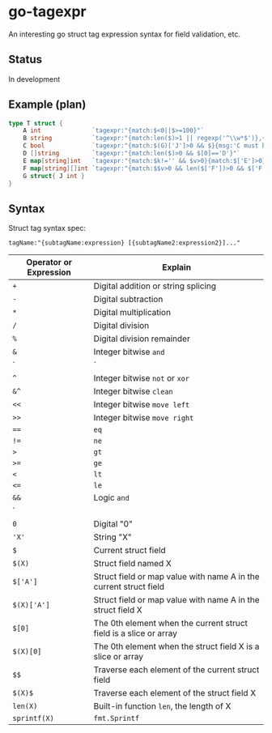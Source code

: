 # go-tagexpr

An interesting go struct tag expression syntax for field validation, etc.

## Status

In development

## Example (plan)

```go
type T struct {
	A int              `tagexpr:"{match:$<0||$>=100}"`
	B string           `tagexpr:"{match:len($)>1 || regexp('^\\w*$')},{msg:sprintf('Invalid B:%s',$)}"`
	C bool             `tagexpr:"{match:$(G)['J']>0 && $}{msg:'C must be true when T.G.J>0'}"`
	D []string         `tagexpr:"{match:len($)>0 && $[0]=='D'}"`
	E map[string]int   `tagexpr:"{match:$k!='' && $v>0}{match:$['E']>0}"`
	F map[string][]int `tagexpr:"{match:$$v>0 && len($['F'])>0 && $['F'][0]>1}"`
	G struct{ J int }
}
```

## Syntax

Struct tag syntax spec:

`tagName:"{subtagName:expression} [{subtagName2:expression2}]..."`

|Operator or Expression|Explain|
|-----|---------|
|`+`|Digital addition or string splicing|
|`-`|Digital subtraction|
|`*`|Digital multiplication|
|`/`|Digital division|
|`%`|Digital division remainder|
|`&`|Integer bitwise `and`|
|`|`|Integer bitwise `or`|
|`^`|Integer bitwise `not` or `xor`|
|`&^`|Integer bitwise `clean`|
|`<<`|Integer bitwise `move left`|
|`>>`|Integer bitwise `move right`|
|`==`|`eq`|
|`!=`|`ne`|
|`>`|`gt`|
|`>=`|`ge`|
|`<`|`lt`|
|`<=`|`le`|
|`&&`|Logic `and`|
|`||`|Logic `or`|
|`0`|Digital "0"|
|`'X'`|String "X"|
|`$`|Current struct field|
|`$(X)`|Struct field named X|
|`$['A']`|Struct field or map value with name A in the current struct field|
|`$(X)['A']`|Struct field or map value with name A in the struct field X|
|`$[0]`|The 0th element when the current struct field is a slice or array|
|`$(X)[0]`|The 0th element when the struct field X is a slice or array|
|`$$`|Traverse each element of the current struct field|
|`$(X)$`|Traverse each element of the struct field X|
|`len(X)`|Built-in function `len`, the length of X|
|`sprintf(X)`|`fmt.Sprintf`|
